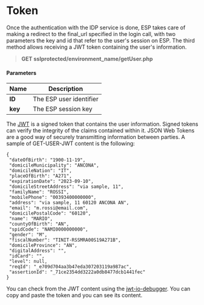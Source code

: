 # Token

Once the authentication with the IDP service is done, ESP takes care of making a redirect to the final_url specified in the login call, with two parameters the key and id that refer to the user's session on ESP.
The third method allows receiving a JWT token containing the user's information.

> **GET sslprotected/environment_name/getUser.php**

#### Parameters

Name | Description
------------- | -------------
 **ID** | The ESP user identifier
 **key** | The ESP session key



 The [JWT](https://jwt.io/introduction) is a signed token that contains the user information. Signed tokens can verify the integrity of the claims contained within it. JSON Web Tokens are a good way of securely transmitting information between parties.
 A sample of GET-USER-JWT content is the following:

 ```
{
  "dateOfBirth": "1900-11-19",
  "domicileMunicipality": "ANCONA",
  "domicileNation": "IT",
  "placeOfBirth": "A271",
  "expirationDate": "2023-09-10",
  "domicileStreetAddress": "via sample, 11",
  "familyName": "ROSSI",
  "mobilePhone": "00393400000000",
  "address": "via sample, 11 60120 ANCONA AN",
  "email": "m.rossi@email.com",
  "domicilePostalCode": "60120",
  "name": "MARIO",
  "countyOfBirth": "AN",
  "spidCode": "NAMI0000000000",
  "gender": "M",
  "fiscalNumber": "TINIT-RSSMRA00S19A271B",
  "domicileProvince": "AN",
  "digitalAddress": "",
  "idCard": "",
  "level": null,
  "reqId": "_e709d704aa3b47eda307203119a987ac",
  "assertionId": "_71ce2354dd3222a0db8477dcb1441fec"
}
 ```

You can check from the JWT content using the [jwt-io-debugger](https://jwt.io/#debugger-io). You can copy and paste the token and you can see its content.